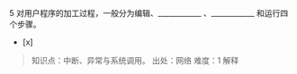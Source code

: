 5
对用户程序的加工过程，一般分为编辑、____________ 、____________ 和运行四个步骤。
- [x]  

> 知识点：中断、异常与系统调用。
> 出处：网络
> 难度：1
> 解释
